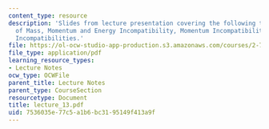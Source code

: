```yaml
---
content_type: resource
description: 'Slides from lecture presentation covering the following topics: Principles
  of Mass, Momentum and Energy Incompatibility, Momentum Incompatibilities, Energy
  Incompatibilities.'
file: https://ol-ocw-studio-app-production.s3.amazonaws.com/courses/2-76-multi-scale-system-design-fall-2004/7536035e77c5a1b6bc3195149f413a9f_lecture_13.pdf
file_type: application/pdf
learning_resource_types:
- Lecture Notes
ocw_type: OCWFile
parent_title: Lecture Notes
parent_type: CourseSection
resourcetype: Document
title: lecture_13.pdf
uid: 7536035e-77c5-a1b6-bc31-95149f413a9f
---
```

